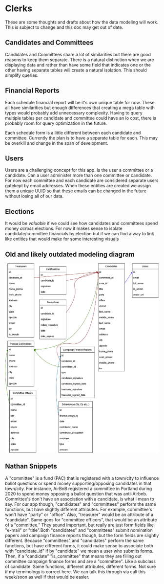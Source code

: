 # Clerks
These are some thoughts and drafts about how the data modeling will work. This
is subject to change and this doc may get out of date.

## Candidates and Committees
Candidates and Committees share a lot of similarities but there are good reasons
to keep them separate. There is a natural distinction when we are displaying
data and rather than have some field that indicates one or the other having
separate tables will create a natural isolation. This should simplify queries.

## Financial Reports
Each schedule financial report will be it's own unique table for now. These all
have similarities but enough differences that creating a mega table with types
would probably add unnecessary complexity. Having to query multiple tables
per candidate and committee could have an io cost, there is probably room for
query optimization in the future.

Each schedule form is a little different between each candidate and committee.
Currently the plan is to have a separate table for each. This may be overkill
and change in the span of development.

## Users
Users are a challenging concept for this app. Is the user a committee or a
candidate. Can a user administer more than one committee or candidate. For now
each committee and each candidate are considered separate users gatekept by
email addresses. When these entities are created we assign them a unique UUID
so that these emails can be changed in the future without losing all of our
data.

## Elections
It would be *valuable* if we could see how candidates and committees spend money
*across* elections. For now it makes sense to isolate candidate/committee
financials by election but if we can find a way to link like entities that
would make for some interesting visuals

## Old and likely outdated modeling diagram
![model relationship diagram](/clerks-diag.png)

## Nathan Snippets
A "committee" is a fund (PAC) that is registered with a town/city to
influence ballot questions or spend money supporting/opposing candidates
 in that town/city. For instance, AirBnB registered a committee in
Portland during 2020 to spend money opposing a ballot question that was
anti-Airbnb. Committee's don't have an association with a candidate, is
what I mean to say.
For our app though, "candidates" and "committees" perform the same
functions, but have slightly different attributes. For example,
committee's won't have "party" or "office". Also, "treasurer" would be
an attribute of a "candidate". Same goes for "committee officers", that
would be an attribute of a "committee." They sound important, but really
 are just form fields like "e-mail" or "title".Both
 "candidates" and "committees" submit nomination papers and campaign
finance reports though, but the form fields are slightly different.
Because "committees" and "candidates" perform the same functions, but
have different forms, it could make sense to associate both with
"candidate_id" if by "candidate" we mean a user who submits forms. Then,
 if a "candidate" "is_committee" that means they are filling out
committee campaign finance forms and are a "committee". Like a subclass
of candidate. Same functions, different attributes, different forms. Not
 sure if my terminology is correct here. We can talk this through via
call this week/soon as well if that would be easier.
